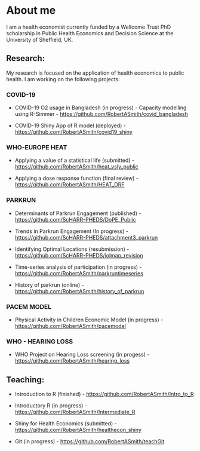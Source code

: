 # About me

I am a health economist currently funded by a Wellcome Trust PhD scholarship in Public Health Economics and Decision Science at the University of Sheffield, UK. 

## Research:

My research is focused on the application of health economics to public health. I am working on the following projects:

### COVID-19

- COVID-19 O2 usage in Bangladesh (in progress) - Capacity modelling using R-Simmer - https://github.com/RobertASmith/covid_bangladesh

- COVID-19 Shiny App of R model (deployed) - https://github.com/RobertASmith/covid19_shiny

### WHO-EUROPE HEAT

- Applying a value of a statistical life (submitted) - https://github.com/RobertASmith/heat_vsly_public

- Applying a dose response function (final review) - https://github.com/RobertASmith/HEAT_DRF

### PARKRUN

- Determinants of Parkrun Engagement (published) - https://github.com/ScHARR-PHEDS/DoPE_Public

- Trends in Parkrun Engagement (In progress) - https://github.com/ScHARR-PHEDS/attachment3_parkrun

- Identifying Optimal Locations (resubmission) - https://github.com/ScHARR-PHEDS/iolmap_revision

- Time-series analysis of participation (in progress) - https://github.com/RobertASmith/parkruntimeseries

- History of parkrun (online) - https://github.com/RobertASmith/history_of_parkrun

### PACEM MODEL

- Physical Activity in Children Economic Model (in progress) - https://github.com/RobertASmith/pacemodel

### WHO - HEARING LOSS

- WHO Project on Hearing Loss screening (in progess) - https://github.com/RobertASmith/hearing_loss

## Teaching:

- Introduction to R (finished) - https://github.com/RobertASmith/Intro_to_R

- Introductory R (in progress) - https://github.com/RobertASmith/Intermediate_R

- Shiny for Health Economics (submitted) - https://github.com/RobertASmith/healthecon_shiny

- Git (in progress) - https://github.com/RobertASmith/teachGit
